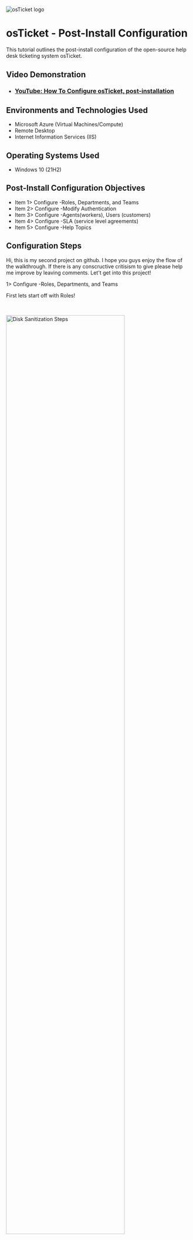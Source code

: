 # <p align="center">
<img src="https://i.imgur.com/Clzj7Xs.png" alt="osTicket logo"/>
</p>

<h1>osTicket - Post-Install Configuration</h1>
This tutorial outlines the post-install configuration of the open-source help desk ticketing system osTicket.<br />


<h2>Video Demonstration</h2>

- ### [YouTube: How To Configure osTicket, post-installation](https://www.youtube.com)

<h2>Environments and Technologies Used</h2>

- Microsoft Azure (Virtual Machines/Compute)
- Remote Desktop
- Internet Information Services (IIS)

<h2>Operating Systems Used </h2>

- Windows 10</b> (21H2)

<h2>Post-Install Configuration Objectives</h2>

- Item 1> Configure -Roles, Departments, and Teams 
- Item 2> Configure -Modify Authentication
- Item 3> Configure -Agents(workers), Users (customers)
- Item 4> Configure -SLA (service level agreements)
- Item 5> Configure -Help Topics

<h2>Configuration Steps</h2>


<p>
Hi, this is my second project on github. I hope you guys enjoy the flow of the walkthrough. If there is any conscructive critisism to give please help me improve by leaving comments. Let't get into this project!
  
  
  
  
  1> Configure -Roles, Departments, and Teams
  
  First lets start off with Roles!
</p>
<br />

<p>
<img src="https://i.imgur.com/Gj5jQq8.png" height="80%" width="80%" alt="Disk Sanitization Steps"/>
</p>

<p>
<img src="https://i.imgur.com/p7QHFff.png" height="80%" width="80%" alt="Disk Sanitization Steps"/>
</p>
ri
<p>
<img src="https://i.imgur.com/93T84WU.png" height="80%" width="80%" alt="Disk Sanitization Steps"/>
</p>

<p>
Second we have Departments. Thanks for getting this far in my walkthrough!
</p>
<br />


<p>
<img src="https://i.imgur.com/fAYu0gi.png" height="80%" width="80%" alt="Disk Sanitization Steps"/>
</p>

<p>
<img src="https://i.imgur.com/z6LQfzk.png" height="80%" width="80%" alt="Disk Sanitization Steps"/>
</p>



<p>
Third we have Teams in osTicket. 
</p>
<br />


<p>
<img src="https://i.imgur.com/VOq9JYg.png" height="80%" width="80%" alt="Disk Sanitization Steps"/>
</p>


<p>
<img src="https://i.imgur.com/iLWx7DP.png" height="80%" width="80%" alt="Disk Sanitization Steps"/>
</p>



<p>
<img src="https://i.imgur.com/gpZF9Gu.png" height="80%" width="80%" alt="Disk Sanitization Steps"/>
</p>

